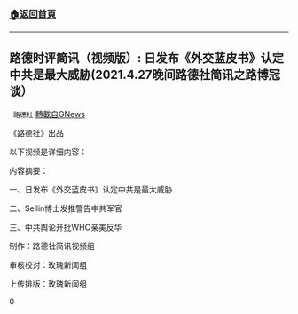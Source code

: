 ###  [:house:返回首頁](https://github.com/ourhimalayas/txt)
---

## 路德时评简讯（视频版）: 日发布《外交蓝皮书》认定中共是最大威胁(2021.4.27晚间路德社简讯之路博冠谈）
` 路德社` [轉載自GNews](https://gnews.org/zh-hans/1152129/)

《路德社》出品

以下视频是详细内容：

内容摘要：

一、日发布《外交蓝皮书》认定中共是最大威胁

二、Sellin博士发推警告中共军官

三、中共舆论开批WHO亲美反华



制作：路德社简讯视频组

审核校对：玫瑰新闻组

上传排版：玫瑰新闻组

0
